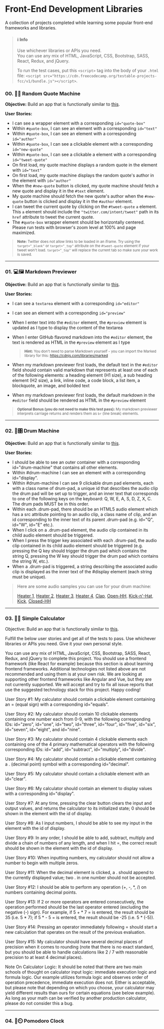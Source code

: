 # Front-End Development Libraries

A collection of projects completed while learning some popular front-end frameworks and libraries.

> #### :information_source: Info
> Use whichever libraries or APIs you need.<br>
> You can use any mix of HTML, JavaScript, CSS, Bootstrap, SASS, React, Redux, and jQuery.
>
> To run the test cases, put this `<script>` tag into the body of your `.html` file: `<script src="https://cdn.freecodecamp.org/testable-projects-fcc/v1/bundle.js"></script>`.

### 00. :brain::speech_balloon: Random Quote Machine

**Objective:** Build an app that is functionally similar to [this](https://random-quote-machine.freecodecamp.rocks/).

**User Stories:**

- I can see a wrapper element with a corresponding `id="quote-box"`
- Within `#quote-box`, I can see an element with a corresponding `id="text"`
- Within `#quote-box`, I can see an element with a corresponding `id="author"`
- Within `#quote-box`, I can see a clickable element with a corresponding `id="new-quote"`
- Within `#quote-box`, I can see a clickable a element with a corresponding `id="tweet-quote"`
- On first load, my quote machine displays a random quote in the element with `id="text"`
- On first load, my quote machine displays the random quote's author in the element with `id="author"`
- When the `#new-quote` button is clicked, my quote machine should fetch a new quote and display it in the `#text` element.
- My quote machine should fetch the new quote's author when the `#new-quote` button is clicked and display it in the `#author` element.
- I can tweet the current quote by clicking on the `#tweet-quote` `a` element. This `a` element should include the `"twitter.com/intent/tweet"` path in its `href` attribute to tweet the current quote.
- The `#quote-box` wrapper element should be horizontally centered. Please run tests with browser's zoom level at 100% and page maximized.

> <sub>**Note:** Twitter does not allow links to be loaded in an iframe. Try using the `target="_blank"` or `target="_top"` attribute on the `#tweet-quote` element if your tweet won't load. `target="_top"` will replace the current tab so make sure your work is saved.</sub>

---

### 01. :computer::framed_picture: Markdown Previewer

**Objective:** Build an app that is functionally similar to [this](https://markdown-previewer.freecodecamp.rocks/).

**User Stories:**

- I can see a `textarea` element with a corresponding `id="editor"`
- I can see an element with a corresponding `id="preview"`
- When I enter text into the `#editor` element, the `#preview` element is updated as I type to display the content of the textarea
- When I enter GitHub flavored markdown into the `#editor` element, the text is rendered as HTML in the `#preview` element as I type

    > <sub>**Hint:** You don't need to parse Markdown yourself - you can import the Marked library for this: https://cdnjs.com/libraries/marked</sub>

- When my markdown previewer first loads, the default text in the `#editor` field should contain valid markdown that represents at least one of each of the following elements: a heading element (H1 size), a sub heading element (H2 size), a link, inline code, a code block, a list item, a blockquote, an image, and bolded text
- When my markdown previewer first loads, the default markdown in the `#editor` field should be rendered as HTML in the `#preview` element

> <sub>**Optional Bonus (you do not need to make this test pass):** My markdown previewer interprets carriage returns and renders them as `br` (line break) elements.</sub>

---

### 02. :drum::control_knobs: Drum Machine

**Objective:** Build an app that is functionally similar to [this](https://drum-machine.freecodecamp.rocks/).

**User Stories:**

- I should be able to see an outer container with a corresponding id="drum-machine" that contains all other elements.
- Within #drum-machine I can see an element with a corresponding id="display".
- Within #drum-machine I can see 9 clickable drum pad elements, each with a class name of drum-pad, a unique id that describes the audio clip the drum pad will be set up to trigger, and an inner text that corresponds to one of the following keys on the keyboard: Q, W, E, A, S, D, Z, X, C. The drum pads MUST be in this order.
- Within each .drum-pad, there should be an HTML5 audio element which has a src attribute pointing to an audio clip, a class name of clip, and an id corresponding to the inner text of its parent .drum-pad (e.g. id="Q", id="W", id="E" etc.).
- When I click on a .drum-pad element, the audio clip contained in its child audio element should be triggered.
- When I press the trigger key associated with each .drum-pad, the audio clip contained in its child audio element should be triggered (e.g. pressing the Q key should trigger the drum pad which contains the string Q, pressing the W key should trigger the drum pad which contains the string W, etc.).
- When a .drum-pad is triggered, a string describing the associated audio clip is displayed as the inner text of the #display element (each string must be unique).

> Here are some audio samples you can use for your drum machine:
> 
> [Heater 1](https://cdn.freecodecamp.org/testable-projects-fcc/audio/Heater-1.mp3), [Heater 2](https://cdn.freecodecamp.org/testable-projects-fcc/audio/Heater-2.mp3), [Heater 3](https://cdn.freecodecamp.org/testable-projects-fcc/audio/Heater-3.mp3), [Heater 4](https://cdn.freecodecamp.org/testable-projects-fcc/audio/Heater-4_1.mp3), [Clap](https://cdn.freecodecamp.org/testable-projects-fcc/audio/Heater-6.mp3), [Open-HH](https://cdn.freecodecamp.org/testable-projects-fcc/audio/Dsc_Oh.mp3), [Kick-n'-Hat](https://cdn.freecodecamp.org/testable-projects-fcc/audio/Kick_n_Hat.mp3), [Kick](https://cdn.freecodecamp.org/testable-projects-fcc/audio/RP4_KICK_1.mp3), [Closed-HH](https://cdn.freecodecamp.org/testable-projects-fcc/audio/Cev_H2.mp3)

---

### 03. :1234::abacus: Simple Calculator

Objective: Build an app that is functionally similar to [this](https://javascript-calculator.freecodecamp.rocks/).

Fulfill the below user stories and get all of the tests to pass. Use whichever libraries or APIs you need. Give it your own personal style.

You can use any mix of HTML, JavaScript, CSS, Bootstrap, SASS, React, Redux, and jQuery to complete this project. You should use a frontend framework (like React for example) because this section is about learning frontend frameworks. Additional technologies not listed above are not recommended and using them is at your own risk. We are looking at supporting other frontend frameworks like Angular and Vue, but they are not currently supported. We will accept and try to fix all issue reports that use the suggested technology stack for this project. Happy coding!

User Story #1: My calculator should contain a clickable element containing an = (equal sign) with a corresponding id="equals".

User Story #2: My calculator should contain 10 clickable elements containing one number each from 0-9, with the following corresponding IDs: id="zero", id="one", id="two", id="three", id="four", id="five", id="six", id="seven", id="eight", and id="nine".

User Story #3: My calculator should contain 4 clickable elements each containing one of the 4 primary mathematical operators with the following corresponding IDs: id="add", id="subtract", id="multiply", id="divide".

User Story #4: My calculator should contain a clickable element containing a . (decimal point) symbol with a corresponding id="decimal".

User Story #5: My calculator should contain a clickable element with an id="clear".

User Story #6: My calculator should contain an element to display values with a corresponding id="display".

User Story #7: At any time, pressing the clear button clears the input and output values, and returns the calculator to its initialized state; 0 should be shown in the element with the id of display.

User Story #8: As I input numbers, I should be able to see my input in the element with the id of display.

User Story #9: In any order, I should be able to add, subtract, multiply and divide a chain of numbers of any length, and when I hit =, the correct result should be shown in the element with the id of display.

User Story #10: When inputting numbers, my calculator should not allow a number to begin with multiple zeros.

User Story #11: When the decimal element is clicked, a . should append to the currently displayed value; two . in one number should not be accepted.

User Story #12: I should be able to perform any operation (+, -, *, /) on numbers containing decimal points.

User Story #13: If 2 or more operators are entered consecutively, the operation performed should be the last operator entered (excluding the negative (-) sign). For example, if 5 + * 7 = is entered, the result should be 35 (i.e. 5 * 7); if 5 * - 5 = is entered, the result should be -25 (i.e. 5 * (-5)).

User Story #14: Pressing an operator immediately following = should start a new calculation that operates on the result of the previous evaluation.

User Story #15: My calculator should have several decimal places of precision when it comes to rounding (note that there is no exact standard, but you should be able to handle calculations like 2 / 7 with reasonable precision to at least 4 decimal places).

Note On Calculator Logic: It should be noted that there are two main schools of thought on calculator input logic: immediate execution logic and formula logic. Our example utilizes formula logic and observes order of operation precedence, immediate execution does not. Either is acceptable, but please note that depending on which you choose, your calculator may yield different results than ours for certain equations (see below example). As long as your math can be verified by another production calculator, please do not consider this a bug.

---

### 04. :tomato::timer_clock: Pomodoro Clock

